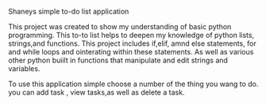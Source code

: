 Shaneys simple to-do list application

This project was created to show my understanding of basic python programming. 
This to-to list helps to deepen my knowledge of python lists, strings,and
 functions. This project includes if,elif, amnd else statements, 
 for and while loops and ointerating within these statements. 
 As well as various other python buiilt in functions that manipulate and 
 edit strings and variables.

 To use this application simple choose a number of the thing you wang to do.
 you can add task , view tasks,as well as delete a task.